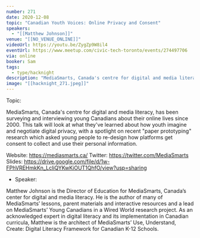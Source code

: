 ```yaml
---
number: 271
date: 2020-12-08
topic: "Canadian Youth Voices: Online Privacy and Consent"
speakers:
  - "[[Matthew Johnson]]"
venue: "[[NO_VENUE_ONLINE]]"
videoUrl: https://youtu.be/ZygZp9W8il4
eventUrl: https://www.meetup.com/civic-tech-toronto/events/274497706
via: online
booker: Sam
tags:
  - type/hacknight
description: "MediaSmarts, Canada's centre for digital and media literacy, has been surveying and interviewing young Canadians about their online lives since 2000. This talk will look at what they've learned about how youth imagine and negotiate digital privacy, with a spotlight on recent \"paper prototyping\" research which asked young people to re-design how platforms get consent to collect and use their personal information. Slides: https://drive.google.com/file/d/1w-FPhVREHmkKn_LcliQYKwKiOUT1QhfO/view?usp=sharing"
image: "[[hacknight_271.jpeg]]"
---
```


Topic:

MediaSmarts, Canada's centre for digital and media literacy, has been surveying and interviewing young Canadians about their online lives since 2000. This talk will look at what they've learned about how youth imagine and negotiate digital privacy, with a spotlight on recent "paper prototyping" research which asked young people to re-design how platforms get consent to collect and use their personal information.

Website: https://mediasmarts.ca/
Twitter: https://twitter.com/MediaSmarts
Slides: https://drive.google.com/file/d/1w-FPhVREHmkKn_LcliQYKwKiOUT1QhfO/view?usp=sharing

+ Speaker:

Matthew Johnson is the Director of Education for MediaSmarts, Canada’s center for digital and media literacy. He is the author of many of MediaSmarts’ lessons, parent materials and interactive resources and a lead on MediaSmarts’ Young Canadians in a Wired World research project. As an acknowledged expert in digital literacy and its implementation in Canadian curricula, Matthew is the architect of MediaSmarts’ Use, Understand, Create: Digital Literacy Framework for Canadian K-12 Schools.
